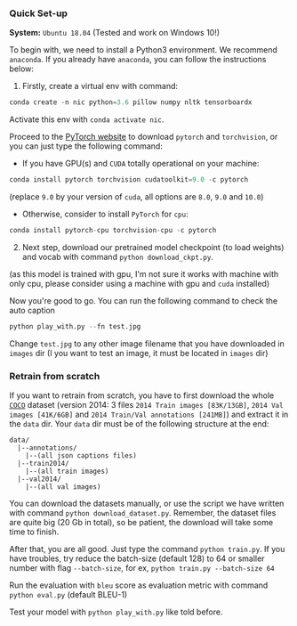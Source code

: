 ### Quick Set-up

**System:** `Ubuntu 18.04`
(Tested and work on Windows 10!)

To begin with, we need to install a Python3 environment. We recommend `anaconda`. If you already have `anaconda`, you can follow the instructions below:

1. Firstly, create a virtual env with command:

```python
conda create -n nic python=3.6 pillow numpy nltk tensorboardx
```

Activate this env with `conda activate nic`.

Proceed to the [PyTorch website]() to download `pytorch` and `torchvision`, or you can just type the following command:

* If you have GPU(s) and `CUDA` totally operational on your machine:


```python
conda install pytorch torchvision cudatoolkit=9.0 -c pytorch
```
(replace `9.0` by your version of `cuda`, all options are `8.0`, `9.0` and `10.0`)

* Otherwise, consider to install `PyTorch` for `cpu`:


```python
conda install pytorch-cpu torchvision-cpu -c pytorch
```

2. Next step, download our pretrained model checkpoint (to load weights) and vocab with command `python download_ckpt.py`.

(as this model is trained with gpu, I'm not sure it works with machine with only cpu, please consider using a machine with gpu and `cuda` installed)

Now you're good to go. You can run the following command to check the auto caption

```python
python play_with.py --fn test.jpg
```

Change `test.jpg` to any other image filename that you have downloaded in `images` dir (I you want to test an image, it must be located in `images` dir)


### Retrain from scratch

If you want to retrain from scratch, you have to first download the whole [`COCO`](http://cocodataset.org/#download) dataset (version 2014: 3 files `2014 Train images [83K/13GB]`, `2014 Val images [41K/6GB]` and `2014 Train/Val annotations [241MB]`) and extract it in the `data` dir. Your `data` dir must be of the following structure at the end:

```
data/
  |--annotations/
    |--(all json captions files)
  |--train2014/
    |--(all train images)
  |--val2014/
    |--(all val images)
```

You can download the datasets manually, or use the script we have written with command `python download_dataset.py`. Remember, the dataset files are quite big (20 Gb in total), so be patient, the download will take some time to finish.

After that, you are all good. Just type the command `python train.py`. If you have troubles, try reduce the batch-size (default 128) to 64 or smaller number with flag `--batch-size`, for ex, `python train.py --batch-size 64`

Run the evaluation with `bleu` score as evaluation metric with command `python eval.py` (default BLEU-1)

Test your model with `python play_with.py` like told before.
